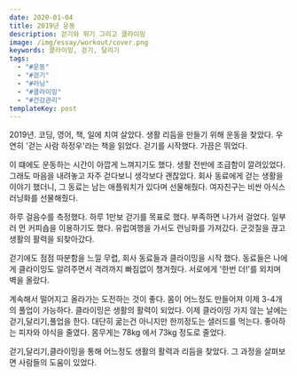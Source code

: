 ```yaml
---
date: 2020-01-04
title: 2019년 운동
description: 걷기와 뛰기 그리고 클라이밍
image: /img/essay/workout/cover.png
keywords: 클라이밍, 걷기, 달리기
tags:
  - "#운동"
  - "#걷기"
  - "#러닝"
  - "#클라이밍"
  - "#건강관리"
templateKey: post
---
```


2019년. 코딩, 영어, 책, 일에 치여 살았다. 생활 리듬을 만들기 위해 운동을 찾았다. 우연히 '걷는 사람 하정우'라는 책을 읽었다. 걷기를 시작했다. 가끔은 뛰었다. 

이 떄에도 운동하는 시간이 아깝게 느껴지기도 했다. 생활 전반에 조급함이 깔려있었다. 그래도 마음을 내려놓고 자주 걷다보니 생각보다 괜찮았다. 회사 동료에게 걷는 생활을 이야기 했더니, 그 동료는 남는 애플워치가 있다며 선물해줬다. 여자친구는 비싼 아식스 러닝화를 선물해줬다.

하루 걸음수를 측정했다. 하루 1만보 걷기를 목표로 했다. 부족하면 나가서 걸었다. 일부러 먼 커피숍을 이용하기도 했다. 유럽여행을 가서도 런닝화를 가져갔다. 군것질을 끊고 생활의 활력을 되찾아갔다.

걷기에도 점점 따분함을 느낄 무렵, 회사 동료들과 클라이밍을 시작 했다. 동료들은 나에게 클라이밍도 알려주면서 격려까지 빠짐없이 챙겨줬다. 서로에게 '한번 더!'를 외치며 벽을 올랐다.

계속해서 떨어지고 올라가는 도전하는 것이 좋다. 몸이 어느정도 만들어져 이제 3-4개의 풀업이 가능하다. 클라이밍은 생활의 활력이 되었다. 이제 클라이밍 가지 않는 날에는 걷기,달리기,풀업을 한다. 대단히 굶는건 아니지만 한끼정도는 샐러드를 먹는다. 좋아하는 피자와 야식을 줄였다. 몸무게는 78kg 에서 73kg 정도로 줄었다. 

걷기,달리기,클라이밍을 통해 어느정도 생활의 활력과 리듬을 찾았다. 그 과정을 살펴보면 사람들의 도움이 있었다. 